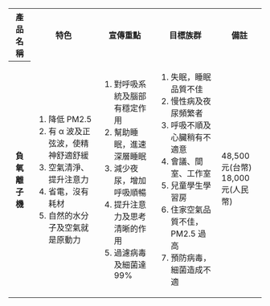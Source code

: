 <table>
  <tbody>
   <tr>
      <th>產品名稱</th>
      <th>特色 </th>
      <th>宣傳重點 </th>
      <th>目標族群</th>
     <th>備註</th>
    </tr>
   <tr>
      <th>負氧離子機</th>
      <td>
<ol>
<li>降低 PM2.5</li>
<li>有 α 波及正弦波，使精神舒適舒緩</li>
<li>空氣清淨、提升注意力</li>
<li>省電，沒有耗材</li>
<li>自然的水分子及空氣就是原動力</li>
       </ol>
       </td>
      <td>
      <ol>
<li>對呼吸系統及腦部有穩定作用</li>
<li>幫助睡眠，進速深層睡眠</li>
<li>減少夜尿，增加呼吸順暢</li>
<li>提升注意力及思考清晰的作用</li>
<li>過濾病毒及細菌達 99%</li>
       </ol>
       </td>
      <td>
      <ol>
<li>失眠，睡眠品質不佳</li>
<li>慢性病及夜尿頻繁者</li>
<li>呼吸不順及心臟稍有不適意</li>
<li>會議、間室、工作室</li>
<li>兒童學生學習房</li>
<li>住家空氣品質不佳，PM2.5 過高</li>
<li>預防病毒，細菌造成不適
</li>
       </ol>
      </td>
     <td>48,500 元(台幣)<br>
18,000 元(人民幣)
</td>
    </tr>
  
  </tbody>
</table>